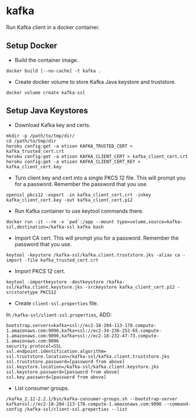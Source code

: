 # kafka

Run Kafka client in a docker container.

## Setup Docker

* Build the container image.

```
docker build [--no-cache] -t kafka .
```

* Create docker volume to store Kafka Java keystore and truststore.

```
docker volume create kafka-ssl
```

## Setup Java Keystores

* Download Kafka key and certs.

```
mkdir -p /path/to/tmp/dir/
cd /path/to/tmp/dir
heroku config:get -a etison KAFKA_TRUSTED_CERT > kafka_trusted_cert.crt
heroku config:get -a etison KAFKA_CLIENT_CERT > kafka_client_cert.crt
heroku config:get -a etison KAFKA_CLIENT_CERT_KEY > kafka_client_cert.key
```

* Turn client key and cert into a single PKCS 12 file.  This will prompt you for a password.  Remember the password that you use.

```
openssl pkcs12 -export -in kafka_client_cert.crt -inkey kafka_client_cert.key -out kafka_client_cert.p12
```

* Run Kafka container to use keytool commands there.

```
docker run -it --rm -v `pwd`:/app --mount type=volume,source=kafka-ssl,destination=/kafka-ssl kafka bash
```

* Import CA cert.  This will prompt you for a password.  Remember the password that you use.

```
keytool -keystore /kafka-ssl/kafka.client.truststore.jks -alias ca -import -file kafka_trusted_cert.crt
```

* Import PKCS 12 cert.

```
keytool -importkeystore -destkeystore /kafka-ssl/kafka.client.keystore.jks -srckeystore kafka_client_cert.p12 -srcstoretype PKCS12
```

* Create `client-ssl.properties` file.

In `/kafka-ssl/client-ssl.properties`, ADD:

```
bootstrap.servers=kafka+ssl://ec2-18-204-113-178.compute-1.amazonaws.com:9096,kafka+ssl://ec2-34-236-252-65.compute-1.amazonaws.com:9096,kafka+ssl://ec2-18-232-47-73.compute-1.amazonaws.com:9096
security.protocol=SSL
ssl.endpoint.identification.algorithm=
ssl.truststore.location=/kafka-ssl/kafka.client.truststore.jks
ssl.truststore.password=[password from above]
ssl.keystore.location=/kafka-ssl/kafka.client.keystore.jks
ssl.keystore.password=[password from above]
ssl.key.password=[password from above]
```

* List consumer groups.

```
/kafka_2.12-2.2.1/bin/kafka-consumer-groups.sh --bootstrap-server kafka+ssl://ec2-18-204-113-178.compute-1.amazonaws.com:9096 --command-config /kafka-ssl/client-ssl.properties --list
```
